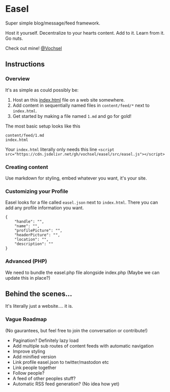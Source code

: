 # Easel

Super simple blog/message/feed framework.

Host it yourself. Decentralize to your hearts content. Add to it. Learn from it. Go nuts.

Check out mine! [@Vochsel](http://vochsel.com/easel/)

## Instructions
### Overview

It's as simple as could possibly be:

1. Host an this [index.html](/demo/blog/index.html) file on a web site somewhere.
2. Add content in sequentially named files in `content/feed/*` next to `index.html`.
3. Get started by making a file named `1.md` and go for gold!

The most basic setup looks like this
```
content/feed/1.md
index.html
```

Your `index.html` literally only needs this line `<script src="https://cdn.jsdelivr.net/gh/vochsel/easel/src/easel.js"></script>`

### Creating content
Use markdown for styling, embed whatever you want, it's your site.

### Customizing your Profile
Easel looks for a file called `easel.json` next to `index.html`. There you can add any profile information you want.

```
{
    "handle": "",
    "name": "",
    "profilePicture": "",
    "headerPicture": "",
    "location": "",
    "description": ""
}
```

### Advanced (PHP)
We need to bundle the easel.php file alongside index.php (Maybe we can update this in place?)

## Behind the scenes...
It's literally just a website....
it is. 

### Vague Roadmap
(No gaurantees, but feel free to join the conversation or contribute!)

* Pagination? Definitely lazy load
* Add multiple sub routes of content feeds with automatic navigation
* Improve styling
* Add minified version
* Link profile easel.json to twitter/mastodon etc
* Link people together
* Follow people?
* A feed of other peoples stuff?
* Automatic RSS feed generation? (No idea how yet)
